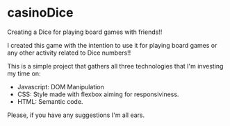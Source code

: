 # casinoDice
Creating a Dice for playing board games with friends!! 

I created this game with the intention to use it for playing board games or any other activity related to Dice numbers!!

This is a simple project that gathers all three technologies that I'm investing my time on: 

- Javascript: DOM Manipulation
- CSS: Style made with flexbox aiming for responsiviness.
- HTML: Semantic code.

Please, if you have any suggestions I'm all ears.
